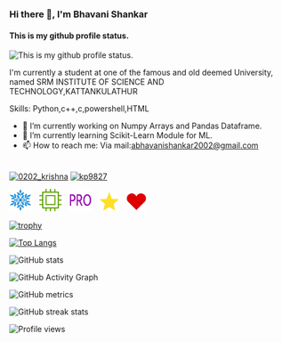 ### Hi there 👋, I'm Bhavani Shankar
#### This is my github profile status.
![This is my github profile status.](https://zeevector.com/wp-content/uploads/Youtube-Banner-Background.png)

I'm currently a student at one of the famous and old deemed University, named SRM INSTITUTE OF SCIENCE AND TECHNOLOGY,KATTANKULATHUR

Skills: Python,c++,c,powershell,HTML

- 🔭 I’m currently working on Numpy Arrays and Pandas Dataframe. 
- 🌱 I’m currently learning Scikit-Learn Module for ML. 
- 📫 How to reach me: Via mail:abhavanishankar2002@gmail.com
<br> 
<p="left">
<a href="https://instagram.com/a.bhavanishankar2002" target="blank"><img align="center" src="https://raw.githubusercontent.com/rahuldkjain/github-profile-readme-generator/master/src/images/icons/Social/instagram.svg" alt="0202_krishna" height="30" width="40" /></a>
<a href="https://www.hackerrank.com/as3246" target="blank"><img align="center" src="https://raw.githubusercontent.com/rahuldkjain/github-profile-readme-generator/master/src/images/icons/Social/hackerrank.svg" alt="kp9827" height="30" width="40" /></a>
</p>
<a href='https://archiveprogram.github.com/'><img src='https://raw.githubusercontent.com/acervenky/animated-github-badges/master/assets/acbadge.gif' width='40' height='40'></a> <a href='https://docs.github.com/en/developers'><img src='https://raw.githubusercontent.com/acervenky/animated-github-badges/master/assets/devbadge.gif' width='40' height='40'></a> <a href='https://github.com/pricing'><img src='https://raw.githubusercontent.com/acervenky/animated-github-badges/master/assets/pro.gif' width='40' height='40'></a> <a href='https://stars.github.com/'><img src='https://raw.githubusercontent.com/acervenky/animated-github-badges/master/assets/starbadge.gif' width='35' height='35'></a> <a href='https://docs.github.com/en/github/supporting-the-open-source-community-with-github-sponsors'><img src='https://raw.githubusercontent.com/acervenky/animated-github-badges/master/assets/sponsorbadge.gif' width='35' height='35'></a> 

[![trophy](https://github-profile-trophy.vercel.app/?username=abs768)](https://github.com/ryo-ma/github-profile-trophy)

[![Top Langs](https://github-readme-stats.vercel.app/api/top-langs/?username=abs768)](https://github.com/anuraghazra/github-readme-stats)

![GitHub stats](https://github-readme-stats.vercel.app/api?username=abs768&show_icons=true&count_private=true)  

![GitHub Activity Graph](https://activity-graph.herokuapp.com/graph?username=abs768)  

![GitHub metrics](https://metrics.lecoq.io/abs768)  

![GitHub streak stats](https://github-readme-streak-stats.herokuapp.com/?user=abs768)  

![Profile views](https://gpvc.arturio.dev/abs768)  
